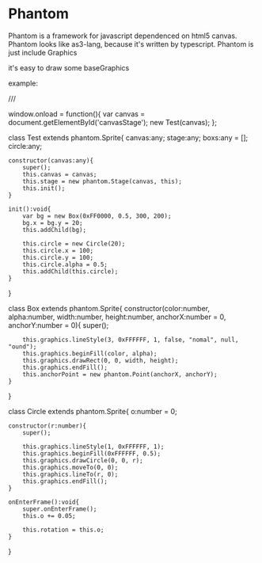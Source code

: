 Phantom
=======
Phantom is a framework for javascript dependenced on html5 canvas.
Phantom looks like as3-lang, because it's written by typescript.
Phantom is just include Graphics

it's easy to draw some baseGraphics

example:

/// <reference path="Phantom.ts" />

window.onload = function(){
	var canvas = document.getElementById('canvasStage');
	new Test(canvas);
};

class Test extends phantom.Sprite{
	canvas:any;
	stage:any;
	boxs:any = [];
	circle:any;

	constructor(canvas:any){
		super();
		this.canvas = canvas;
		this.stage = new phantom.Stage(canvas, this);
		this.init();
	}

	init():void{
		var bg = new Box(0xFF0000, 0.5, 300, 200);
		bg.x = bg.y = 20;
		this.addChild(bg);

		this.circle = new Circle(20);
		this.circle.x = 100;
		this.circle.y = 100;
		this.circle.alpha = 0.5;
		this.addChild(this.circle);
	}

}

class Box extends phantom.Sprite{
	constructor(color:number, alpha:number, width:number, height:number, anchorX:number = 0, anchorY:number = 0){
		super();

		this.graphics.lineStyle(3, 0xFFFFFF, 1, false, "nomal", null, "ound");
		this.graphics.beginFill(color, alpha);
		this.graphics.drawRect(0, 0, width, height);
		this.graphics.endFill();
		this.anchorPoint = new phantom.Point(anchorX, anchorY);
	}
}

class Circle extends phantom.Sprite{
	o:number = 0;

	constructor(r:number){
		super();

		this.graphics.lineStyle(1, 0xFFFFFF, 1);
		this.graphics.beginFill(0xFFFFFF, 0.5);
		this.graphics.drawCircle(0, 0, r);
		this.graphics.moveTo(0, 0);
		this.graphics.lineTo(r, 0);
		this.graphics.endFill();
	}

	onEnterFrame():void{
		super.onEnterFrame();
		this.o += 0.05;

		this.rotation = this.o;
	}
}
